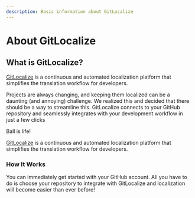```yaml
---
description: Basic information about GitLocalize
---
```


# About GitLocalize

## What is GitLocalize? <a id="what-is-gitlocalize"></a>

[GitLocalize](https://gitlocalize.com/) is a continuous and automated localization platform that simplifies the translation workflow for developers.

Projects are always changing, and keeping them localized can be a daunting \(and annoying\) challenge. We realized this and decided that there should be a way to streamline this. GitLocalize connects to your GitHub repository and seamlessly integrates with your development workflow in just a few clicks

Ball is life!

[GitLocalize](https://gitlocalize.com/) is a continuous and automated localization platform that simplifies the translation workflow for developers.

### How It Works <a id="how-it-works"></a>

You can immediately get started with your GitHub account. All you have to do is choose your repository to integrate with GitLocalize and localization will become easier than ever before!
